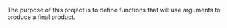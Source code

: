 The purpose of this project is to define functions that will use arguments to produce a final product.